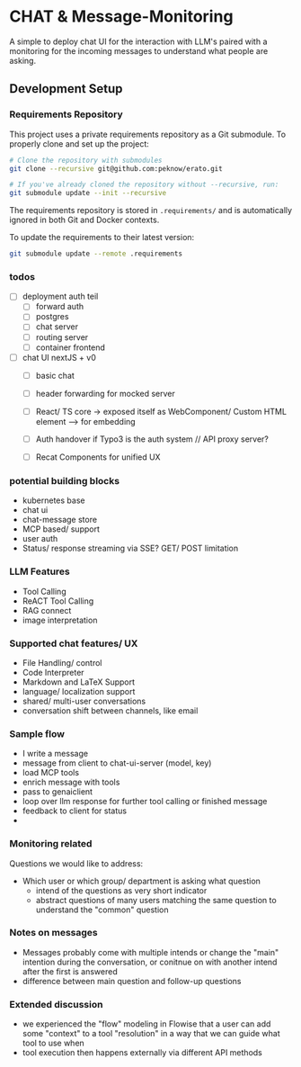 # CHAT & Message-Monitoring
A simple to deploy chat UI for the interaction with LLM's paired with a monitoring for the incoming messages to understand what people are asking.

## Development Setup

### Requirements Repository
This project uses a private requirements repository as a Git submodule. To properly clone and set up the project:

```bash
# Clone the repository with submodules
git clone --recursive git@github.com:peknow/erato.git

# If you've already cloned the repository without --recursive, run:
git submodule update --init --recursive
```

The requirements repository is stored in `.requirements/` and is automatically ignored in both Git and Docker contexts.

To update the requirements to their latest version:
```bash
git submodule update --remote .requirements
```

### todos
- [ ] deployment auth teil
    - [ ] forward auth
    - [ ] postgres
    - [ ] chat server
    - [ ] routing server
    - [ ] container frontend
- [ ] chat UI nextJS + v0
    - [ ] basic chat
    - [ ] header forwarding for mocked server
    - [ ] React/ TS core -> exposed itself as WebComponent/ Custom HTML element --> for embedding
    - [ ] Auth handover if Typo3 is the auth system // API proxy server?
    - [ ] Recat Components for unified UX


### potential building blocks
- kubernetes base
- chat ui
- chat-message store
- MCP based/ support
- user auth
- Status/ response streaming via SSE? GET/ POST limitation


### LLM Features
- Tool Calling
- ReACT Tool Calling
- RAG connect
- image interpretation


### Supported chat features/ UX
- File Handling/ control
- Code Interpreter
- Markdown and LaTeX Support
- language/ localization support
- shared/ multi-user conversations
- conversation shift between channels, like email

### Sample flow
- I write a message
- message from client to chat-ui-server (model, key)
- load MCP tools
- enrich message with tools
- pass to genaiclient
- loop over llm response for further tool calling or finished message
- feedback to client for status
- 


### Monitoring related
Questions we would like to address:
- Which user or which group/ department is asking what question
    - intend of the questions as very short indicator
    - abstract questions of many users matching the same question to understand the "common" question


### Notes on messages
- Messages probably come with multiple intends or change the "main" intention during the conversation, or conitnue on with another intend after the first is answered
- difference between main question and follow-up questions


### Extended discussion
- we experienced the "flow" modeling in Flowise that a user can add some "context" to a tool "resolution" in a way that we can guide what tool to use when
- tool execution then happens externally via different API methods

